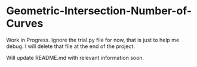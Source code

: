# Geometric-Intersection-Number-of-Curves

Work in Progress. Ignore the trial.py file for now, that is just to help me debug. I will delete that file at the end of the project.

Will update README.md with relevant information soon.